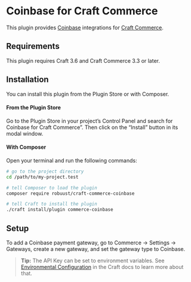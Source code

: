 # Coinbase for Craft Commerce

This plugin provides [Coinbase](https://www.coinbase.com/) integrations for [Craft Commerce](https://craftcms.com/commerce).

## Requirements

This plugin requires Craft 3.6 and Craft Commerce 3.3 or later.

## Installation

You can install this plugin from the Plugin Store or with Composer.

#### From the Plugin Store

Go to the Plugin Store in your project’s Control Panel and search for Coinbase for Craft Commerce”. Then click on the “Install” button in its modal window.

#### With Composer

Open your terminal and run the following commands:

```bash
# go to the project directory
cd /path/to/my-project.test

# tell Composer to load the plugin
composer require robuust/craft-commerce-coinbase

# tell Craft to install the plugin
./craft install/plugin commerce-coinbase
```

## Setup

To add a Coinbase payment gateway, go to Commerce → Settings → Gateways, create a new gateway, and set the gateway type to Coinbase.

> **Tip:** The API Key can be set to environment variables. See [Environmental Configuration](https://docs.craftcms.com/v3/config/environments.html) in the Craft docs to learn more about that.
